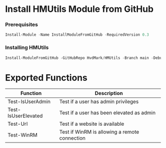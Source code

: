 Install HMUtils Module from GitHub
=
### Prerequisites
```powershell
Install-Module -Name InstallModuleFromGitHub -RequiredVersion 0.3
```

### Installing HMUtils
```powershell
Install-ModuleFromGitHub -GitHubRepo HvdMark/HMUtils -Branch main -Debug -Verbose
```

# Exported Functions

Function  | Description
------------- | -------------
Test-IsUserAdmin  | Test if a user has admin privileges
Test-IsUserElevated  | Test if a user has been elevated as admin
Test-Url  | Test if a website is available
Test-WinRM | Test if WinRM is allowing a remote connection 
